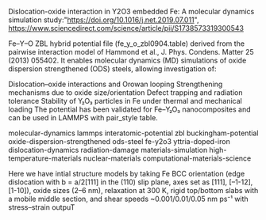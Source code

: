 Dislocation-oxide interaction in Y2O3 embedded Fe: A molecular dynamics simulation study:"https://doi.org/10.1016/j.net.2019.07.011", https://www.sciencedirect.com/science/article/pii/S1738573319300543


Fe–Y–O ZBL hybrid potential file (fe_y_o_zbl0904.table) derived from the pairwise interaction model of Hammond et al., J. Phys. Condens. Matter 25 (2013) 055402.
It enables molecular dynamics (MD) simulations of oxide dispersion strengthened (ODS) steels, allowing investigation of:

Dislocation–oxide interactions and Orowan looping
Strengthening mechanisms due to oxide size/orientation
Defect trapping and radiation tolerance
Stability of Y₂O₃ particles in Fe under thermal and mechanical loading
The potential has been validated for Fe–Y₂O₃ nanocomposites and can be used in LAMMPS with pair_style table.

molecular-dynamics
lammps
interatomic-potential
zbl
buckingham-potential
oxide-dispersion-strengthened
ods-steel
fe-y2o3
yttria-doped-iron
dislocation-dynamics
radiation-damage
materials-simulation
high-temperature-materials
nuclear-materials
computational-materials-science



Here we have intial structure models by taking Fe BCC orientation (edge dislocation with b = a/2[111] in the (110) slip plane, axes set as [111], [–1-12], [1-10]), oxide sizes (2–6 nm), relaxation at 300 K, rigid top/bottom slabs with a mobile middle section, and shear speeds ~0.001/0.01/0.05 nm ps⁻¹ with stress–strain outpuT

